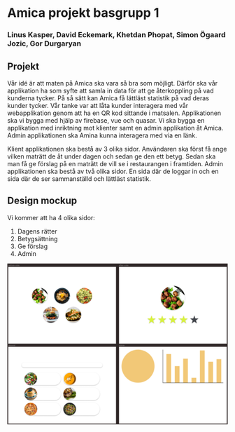 # Amica projekt basgrupp 1
### Linus Kasper, David Eckemark, Khetdan Phopat, Simon Ögaard Jozic, Gor Durgaryan

## Projekt 
Vår idé är att maten på Amica ska vara så bra som möjligt. Därför ska vår applikation ha som syfte att samla in data för att ge återkoppling på vad kunderna tycker. På så sätt kan Amica få lättläst statistik på vad deras kunder tycker.
Vår tanke var att låta kunder interagera med vår webapplikation genom att ha en QR kod sittande i matsalen. Applikationen ska vi bygga med hjälp av firebase, vue och quasar. Vi ska bygga en applikation med inriktning mot klienter samt en admin applikation åt Amica. Admin applikationen ska Amina kunna interagera med via en länk.

Klient applikationen ska bestå av 3 olika sidor. Användaren ska först få ange vilken maträtt de åt under dagen och sedan ge den ett betyg. Sedan ska man få ge förslag på en maträtt de vill se i restaurangen i framtiden. Admin applikationen ska bestå av två olika sidor. En sida där de loggar in och en sida där de ser sammanställd och lättläst statistik.

## Design mockup
Vi kommer att ha 4 olika sidor:
  1. Dagens rätter
  2. Betygsättning
  3. Ge förslag
  4. Admin

![Test Image 1](https://github.com/abbindustrigymnasium/smarta-system-amica-projekt-grupp1/blob/master/MicrosoftTeams-image%20(6).png)

